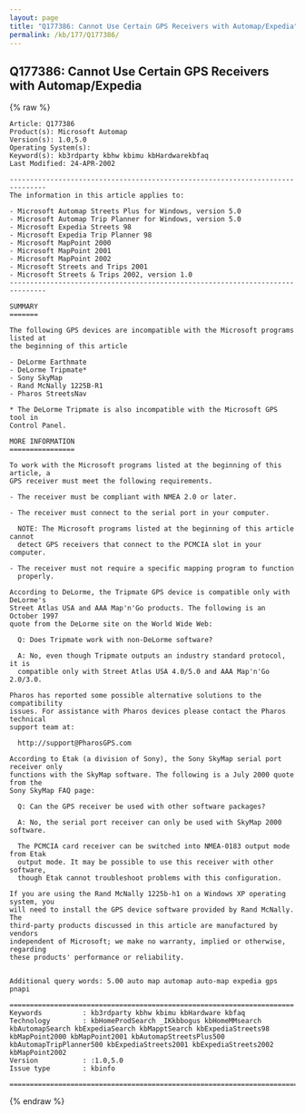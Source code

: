 ```yaml
---
layout: page
title: "Q177386: Cannot Use Certain GPS Receivers with Automap/Expedia"
permalink: /kb/177/Q177386/
---
```


## Q177386: Cannot Use Certain GPS Receivers with Automap/Expedia

{% raw %}

	Article: Q177386
	Product(s): Microsoft Automap
	Version(s): 1.0,5.0
	Operating System(s): 
	Keyword(s): kb3rdparty kbhw kbimu kbHardwarekbfaq
	Last Modified: 24-APR-2002
	
	-------------------------------------------------------------------------------
	The information in this article applies to:
	
	- Microsoft Automap Streets Plus for Windows, version 5.0 
	- Microsoft Automap Trip Planner for Windows, version 5.0 
	- Microsoft Expedia Streets 98 
	- Microsoft Expedia Trip Planner 98 
	- Microsoft MapPoint 2000 
	- Microsoft MapPoint 2001 
	- Microsoft MapPoint 2002 
	- Microsoft Streets and Trips 2001 
	- Microsoft Streets & Trips 2002, version 1.0 
	-------------------------------------------------------------------------------
	
	SUMMARY
	=======
	
	The following GPS devices are incompatible with the Microsoft programs listed at
	the beginning of this article
	
	- DeLorme Earthmate
	- DeLorme Tripmate*
	- Sony SkyMap
	- Rand McNally 1225B-R1
	- Pharos StreetsNav
	
	* The DeLorme Tripmate is also incompatible with the Microsoft GPS tool in
	Control Panel.
	
	MORE INFORMATION
	================
	
	To work with the Microsoft programs listed at the beginning of this article, a
	GPS receiver must meet the following requirements.
	
	- The receiver must be compliant with NMEA 2.0 or later.
	
	- The receiver must connect to the serial port in your computer.
	
	  NOTE: The Microsoft programs listed at the beginning of this article cannot
	  detect GPS receivers that connect to the PCMCIA slot in your computer.
	
	- The receiver must not require a specific mapping program to function
	  properly.
	
	According to DeLorme, the Tripmate GPS device is compatible only with DeLorme's
	Street Atlas USA and AAA Map'n'Go products. The following is an October 1997
	quote from the DeLorme site on the World Wide Web:
	
	  Q: Does Tripmate work with non-DeLorme software?
	
	  A: No, even though Tripmate outputs an industry standard protocol, it is
	  compatible only with Street Atlas USA 4.0/5.0 and AAA Map'n'Go 2.0/3.0.
	
	Pharos has reported some possible alternative solutions to the compatibility
	issues. For assistance with Pharos devices please contact the Pharos technical
	support team at:
	
	  http://support@PharosGPS.com
	
	According to Etak (a division of Sony), the Sony SkyMap serial port receiver only
	functions with the SkyMap software. The following is a July 2000 quote from the
	Sony SkyMap FAQ page:
	
	  Q: Can the GPS receiver be used with other software packages?
	
	  A: No, the serial port receiver can only be used with SkyMap 2000 software.
	
	  The PCMCIA card receiver can be switched into NMEA-0183 output mode from Etak
	  output mode. It may be possible to use this receiver with other software,
	  though Etak cannot troubleshoot problems with this configuration.
	
	If you are using the Rand McNally 1225b-h1 on a Windows XP operating system, you
	will need to install the GPS device software provided by Rand McNally. The
	third-party products discussed in this article are manufactured by vendors
	independent of Microsoft; we make no warranty, implied or otherwise, regarding
	these products' performance or reliability.
	
	
	Additional query words: 5.00 auto map automap auto-map expedia gps pnapi
	
	======================================================================
	Keywords          : kb3rdparty kbhw kbimu kbHardware kbfaq
	Technology        : kbHomeProdSearch _IKkbbogus kbHomeMMsearch kbAutomapSearch kbExpediaSearch kbMapptSearch kbExpediaStreets98 kbMapPoint2000 kbMapPoint2001 kbAutomapStreetsPlus500 kbAutomapTripPlanner500 kbExpediaStreets2001 kbExpediaStreets2002 kbMapPoint2002
	Version           : :1.0,5.0
	Issue type        : kbinfo
	
	=============================================================================
	

{% endraw %}

